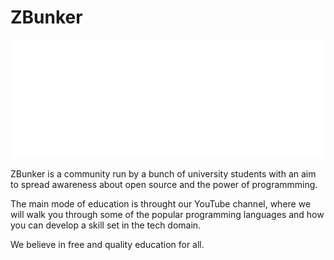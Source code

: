 # ZBunker

![ZB logo](zbunker/static/img/zglitch.gif)

ZBunker is a community run by a bunch of university students with an aim to spread awareness about open source and the power of programmming.

The main mode of education is throught our YouTube channel, where we will walk you through some of the popular programming languages and how you can develop a skill set in the tech domain.

We believe in free and quality education for all.
